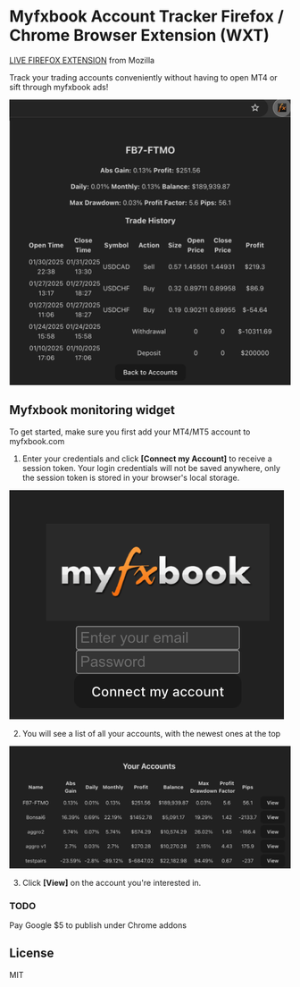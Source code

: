 # Myfxbook Account Tracker Firefox / Chrome Browser Extension (WXT)

[LIVE FIREFOX EXTENSION](https://addons.mozilla.org/en-US/firefox/addon/myfxbook-account-tracker/) from Mozilla 

Track your trading accounts conveniently without having to open MT4 or sift through myfxbook ads!

![MT4 Account](account.png)

## Myfxbook monitoring widget

To get started, make sure you first add your MT4/MT5 account to myfxbook.com

1. Enter your credentials and click **[Connect my Account]** to receive a session token. Your login credentials will not be saved anywhere, only the session token is stored in your browser's local storage.

![login](login.png)

2. You will see a list of all your accounts, with the newest ones at the top

![accounts](accounts.png)

3. Click **[View]** on the account you're interested in.

### TODO

Pay Google $5 to publish under Chrome addons

## License

MIT